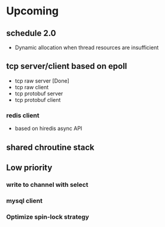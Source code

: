 # Upcoming

## schedule 2.0

- Dynamic allocation when thread resources are insufficient

## tcp server/client based on epoll

- tcp raw server [Done]
- tcp raw client
- tcp protobuf server
- tcp protobuf client

### redis client
- based on hiredis async API

## shared chroutine stack

## Low priority

### write to channel with select

### mysql client

### Optimize spin-lock strategy
